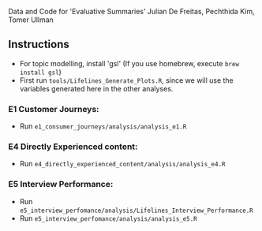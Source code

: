 Data and Code for 'Evaluative Summaries'
Julian De Freitas, Pechthida Kim, Tomer Ullman

## Instructions
* For topic modelling, install 'gsl' (If you use homebrew, execute `brew install gsl`)
* First run `tools/Lifelines_Generate_Plots.R`, since we will use the variables generated here in the other analyses.

### E1 Customer Journeys:
* Run `e1_consumer_journeys/analysis/analysis_e1.R`


### E4 Directly Experienced content:
* Run `e4_directly_experienced_content/analysis/analysis_e4.R`

### E5 Interview Performance:
* Run `e5_interview_perfomance/analysis/Lifelines_Interview_Performance.R`
* Run `e5_interview_perfomance/analysis/analysis_e5.R`